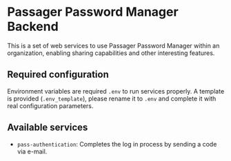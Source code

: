 # Passager Password Manager Backend

This is a set of web services to use Passager Password Manager within an organization, enabling sharing capabilities and other interesting features.

## Required configuration

Environment variables are required `.env` to run services properly. A template is provided (`.env_template`), please rename it to `.env` and complete it with real configuration parameters.

## Available services

* `pass-authentication`: Completes the log in process by sending a code via e-mail. 